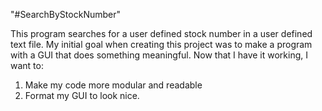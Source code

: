 "#SearchByStockNumber" 

This program searches for a user defined stock number in a user defined text file.
My initial goal when creating this project was to make a program with a GUI that does something meaningful.
Now that I have it working, I want to:
1. Make my code more modular and readable
2. Format my GUI to look nice.
